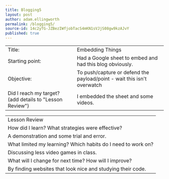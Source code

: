 ```yaml
---
title: Blogging5
layout: post
author: adam.ellingworth
permalink: /blogging5/
source-id: 14c2yTG-JZBezIWfjobTacS4mKN1sVJjS08gw9kzAJvY
published: true
---
```

<table>
  <tr>
    <td>Title:</td>
    <td>Embedding Things</td>
  </tr>
  <tr>
    <td>Starting point:</td>
    <td>Had a Google sheet to embed and had this blog obviously.</td>
  </tr>
  <tr>
    <td>Objective:</td>
    <td>To push/capture or defend the payload/point - wait this isn't overwatch</td>
  </tr>
  <tr>
    <td>Did I reach my target? 
(add details to "Lesson Review")</td>
    <td>I embedded the sheet and some videos.</td>
  </tr>
</table>


<table>
  <tr>
    <td>Lesson Review</td>
  </tr>
  <tr>
    <td>How did I learn? What strategies were effective? </td>
  </tr>
  <tr>
    <td>A demonstration and some trial and error.</td>
  </tr>
  <tr>
    <td>What limited my learning? Which habits do I need to work on? </td>
  </tr>
  <tr>
    <td>Discussing less video games in class.</td>
  </tr>
  <tr>
    <td>What will I change for next time? How will I improve?</td>
  </tr>
  <tr>
    <td>By finding websites that look nice and studying their code.</td>
  </tr>
</table>


